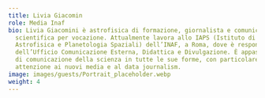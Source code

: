 ```yaml
---
title: Livia Giacomin
role: Media Inaf
bio: Livia Giacomini è astrofisica di formazione, giornalista e comunicatrice
  scientifica per vocazione. Attualmente lavora allo IAPS (Istituto di
  Astrofisica e Planetologia Spaziali) dell’INAF, a Roma, dove è responsabile
  dell’Ufficio Comunicazione Esterna, Didattica e Divulgazione. È appassionata
  di comunicazione della scienza in tutte le sue forme, con particolare
  attenzione ai nuovi media e al data journalism.
image: images/guests/Portrait_placeholder.webp
weight: 4
---
```

